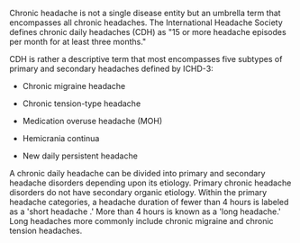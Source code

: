 Chronic headache is not a single disease entity but an umbrella term that encompasses all chronic headaches. The International Headache Society defines chronic daily headaches (CDH) as "15 or more headache episodes per month for at least three months."

CDH is rather a descriptive term that most encompasses five subtypes of primary and secondary headaches defined by ICHD-3:

- Chronic migraine headache

- Chronic tension-type headache

- Medication overuse headache (MOH)

- Hemicrania continua

- New daily persistent headache

A chronic daily headache can be divided into primary and secondary headache disorders depending upon its etiology. Primary chronic headache disorders do not have secondary organic etiology. Within the primary headache categories, a headache duration of fewer than 4 hours is labeled as a 'short headache .' More than 4 hours is known as a 'long headache.' Long headaches more commonly include chronic migraine and chronic tension headaches.